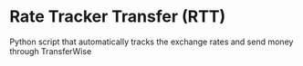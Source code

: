 # Rate Tracker Transfer (RTT)
Python script that automatically tracks the exchange rates and send money through TransferWise
